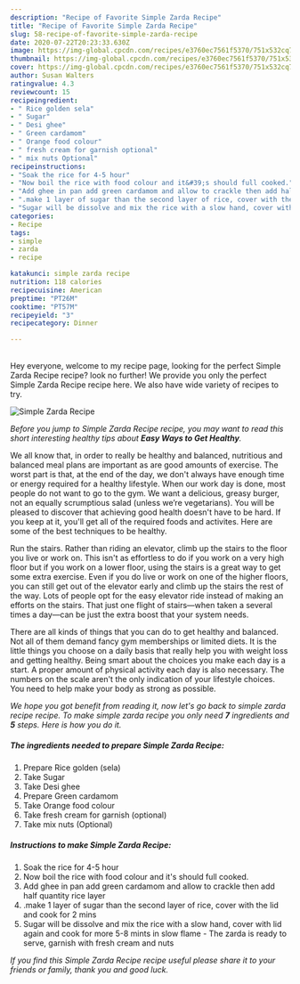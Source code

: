 ```yaml
---
description: "Recipe of Favorite Simple Zarda Recipe"
title: "Recipe of Favorite Simple Zarda Recipe"
slug: 58-recipe-of-favorite-simple-zarda-recipe
date: 2020-07-22T20:23:33.630Z
image: https://img-global.cpcdn.com/recipes/e3760ec7561f5370/751x532cq70/simple-zarda-recipe-recipe-main-photo.jpg
thumbnail: https://img-global.cpcdn.com/recipes/e3760ec7561f5370/751x532cq70/simple-zarda-recipe-recipe-main-photo.jpg
cover: https://img-global.cpcdn.com/recipes/e3760ec7561f5370/751x532cq70/simple-zarda-recipe-recipe-main-photo.jpg
author: Susan Walters
ratingvalue: 4.3
reviewcount: 15
recipeingredient:
- " Rice golden sela"
- " Sugar"
- " Desi ghee"
- " Green cardamom"
- " Orange food colour"
- " fresh cream for garnish optional"
- " mix nuts Optional"
recipeinstructions:
- "Soak the rice for 4-5 hour"
- "Now boil the rice with food colour and it&#39;s should full cooked."
- "Add ghee in pan add green cardamom and allow to crackle then add half quantity rice layer"
- ".make 1 layer of sugar than the second layer of rice, cover with the lid and cook for 2 mins"
- "Sugar will be dissolve and mix the rice with a slow hand, cover with lid again and cook for more 5-8 mints in slow flame The zarda is ready to serve, garnish with fresh cream and nuts"
categories:
- Recipe
tags:
- simple
- zarda
- recipe

katakunci: simple zarda recipe 
nutrition: 118 calories
recipecuisine: American
preptime: "PT26M"
cooktime: "PT57M"
recipeyield: "3"
recipecategory: Dinner

---
```

<br>
Hey everyone, welcome to my recipe page, looking for the perfect Simple Zarda Recipe recipe? look no further! We provide you only the perfect Simple Zarda Recipe recipe here. We also have wide variety of recipes to try.
<br>


![Simple Zarda Recipe](https://img-global.cpcdn.com/recipes/e3760ec7561f5370/751x532cq70/simple-zarda-recipe-recipe-main-photo.jpg)

<i>Before you jump to Simple Zarda Recipe recipe, you may want to read this short interesting healthy tips about <strong>Easy Ways to Get Healthy</strong>.</i>

We all know that, in order to really be healthy and balanced, nutritious and balanced meal plans are important as are good amounts of exercise. The worst part is that, at the end of the day, we don't always have enough time or energy required for a healthy lifestyle. When our work day is done, most people do not want to go to the gym. We want a delicious, greasy burger, not an equally scrumptious salad (unless we’re vegetarians). You will be pleased to discover that achieving good health doesn't have to be hard. If you keep at it, you'll get all of the required foods and activites. Here are some of the best techniques to be healthy.

Run the stairs. Rather than riding an elevator, climb up the stairs to the floor you live or work on. This isn't as effortless to do if you work on a very high floor but if you work on a lower floor, using the stairs is a great way to get some extra exercise. Even if you do live or work on one of the higher floors, you can still get out of the elevator early and climb up the stairs the rest of the way. Lots of people opt for the easy elevator ride instead of making an efforts on the stairs. That just one flight of stairs—when taken a several times a day—can be just the extra boost that your system needs. 

There are all kinds of things that you can do to get healthy and balanced. Not all of them demand fancy gym memberships or limited diets. It is the little things you choose on a daily basis that really help you with weight loss and getting healthy. Being smart about the choices you make each day is a start. A proper amount of physical activity each day is also necessary. The numbers on the scale aren't the only indication of your lifestyle choices. You need to help make your body as strong as possible. 


<i>We hope you got benefit from reading it, now let's go back to simple zarda recipe recipe. To make simple zarda recipe you only need <strong>7</strong> ingredients and <strong>5</strong> steps. Here is how you do it.
</i>

##### The ingredients needed to prepare Simple Zarda Recipe:

1. Prepare  Rice golden (sela)
1. Take  Sugar
1. Take  Desi ghee
1. Prepare  Green cardamom
1. Take  Orange food colour
1. Take  fresh cream for garnish (optional)
1. Take  mix nuts (Optional)


##### Instructions to make Simple Zarda Recipe:

1. Soak the rice for 4-5 hour
1. Now boil the rice with food colour and it&#39;s should full cooked.
1. Add ghee in pan add green cardamom and allow to crackle then add half quantity rice layer
1. .make 1 layer of sugar than the second layer of rice, cover with the lid and cook for 2 mins
1. Sugar will be dissolve and mix the rice with a slow hand, cover with lid again and cook for more 5-8 mints in slow flame - The zarda is ready to serve, garnish with fresh cream and nuts


<i>If you find this Simple Zarda Recipe recipe useful please share it to your friends or family, thank you and good luck.</i>
